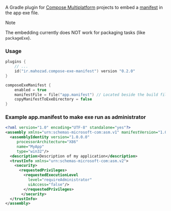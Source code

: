 A Gradle plugin for [Compose Multiplatform][1] projects to embed a [manifest][2] in the app exe file.

> [!NOTE]  
> The embedding currently does NOT work for packaging tasks (like `packageExe`).

### Usage

```kotlin
plugins {
    // ...
    id("ir.mahozad.compose-exe-manifest") version "0.2.0"
}

composeExeManifest {
    enabled = true
    manifestFile = file("app.manifest") // Located beside the build file
    copyManifestToExeDirectory = false
}
```

### Example app.manifest to make exe run as administrator

```xml
<?xml version="1.0" encoding="UTF-8" standalone="yes"?>
<assembly xmlns="urn:schemas-microsoft-com:asm.v1" manifestVersion="1.0"> 
  <assemblyIdentity version="1.0.0.0"
     processorArchitecture="X86"
     name="MyApp"
     type="win32"/> 
  <description>Description of my application</description>
  <trustInfo xmlns="urn:schemas-microsoft-com:asm.v2">
    <security>
      <requestedPrivileges>
        <requestedExecutionLevel
          level="requireAdministrator"
          uiAccess="false"/>
        </requestedPrivileges>
       </security>
  </trustInfo>
</assembly>
```

[1]: https://github.com/jetbrains/compose-multiplatform
[2]: https://learn.microsoft.com/en-us/windows/win32/sbscs/application-manifests
